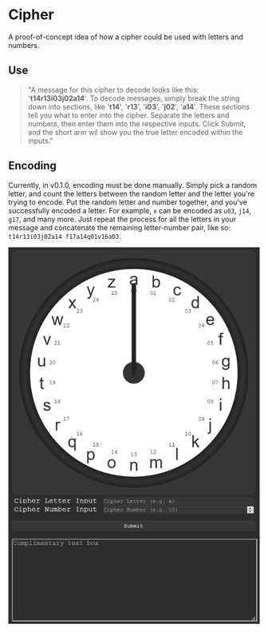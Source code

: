 # Cipher
A proof-of-concept idea of how a cipher could be used with letters and numbers.

## Use
> "A message for this cipher to decode looks like this: '__t14r13i03j02a14__'. To decode messages, simply break the string down into sections, like '__t14__', '__r13__', '__i03__', '__j02__', '__a14__'. These sections tell you what to enter into the cipher. Separate the letters and numbers, then enter them into the respective inputs. Click Submit, and the short arm wil show you the true letter encoded within the inputs."

## Encoding
Currently, in v0.1.0, encoding must be done manually. Simply pick a random letter, and count the letters between the random letter and the letter you're trying to encode. Put the random letter and number together, and you've successfully encoded a letter. For example, `x` can be encoded as `u03`, `j14`, `g17`, and many more. Just repeat the process for all the letters in your message and concatenate the remaining letter-number pair, like so: `t14r13i03j02a14 f17a14q01v16a03`.

<img src="demo.PNG" alt="Cipher"/>
